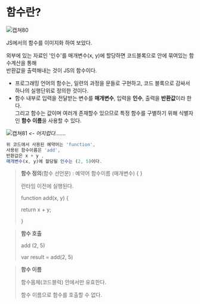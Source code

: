# 함수란?

![캡쳐80](https://user-images.githubusercontent.com/62126380/80487611-13e48880-8998-11ea-8dc4-10947142f816.PNG)  

JS에서의 함수를 이미지화 하여 보았다. 

외부에 있는 자료인 '인수'를 매개변수(x, y)에 할당하면 코드블록으로 안에 묶여있는 함수계산을 통해 <br>반환값을 출력해내는 것이 JS의 함수이다. 

- 프로그래밍 언어의 함수는, 일련의 과정을 문들로 구현하고, 코드 블록으로 감싸서 하나의 실행단위로 정의한 것이다. 
- 함수 내부로 입력을 전달받는 변수를 **매개변수**, 입력을 **인수**, 출력을 **반환값**이라 한다. <br>그리고 함수는 값이며 여러개 존재할수 있으므로 특정 함수를 구별하기 위해 식별자인 **함수 이름**을 사용할 수 있다. 

![캡쳐81](https://user-images.githubusercontent.com/62126380/80487876-776eb600-8998-11ea-8d1c-00872ff43ba3.PNG) *<- 어지럽다.......*

``` javascript
위 코드에서 사용된 예약어는 'function', 
사용된 함수이름은 'add', 
반환값은 x + y , 
매개변수(x, y)에 할당될 인수는 (2, 5)이다. 
```

>  **함수 정의**(함수 선언문) : 예약어 함수이름 (매개변수) {  }
>
> 런타임 이전에 실행된다. 
>
> function add(x, y) {
>
> return x + y;
>
> }

> **함수 호출**
>
> add (2, 5) 
>
>  var result = add(2, 5)

>**함수 이름**
>
>함수몸체(코드블럭) 안에서만 유효한다. 
>
>함수 이름으로 함수를 호출할 수 없다. 
>
>

